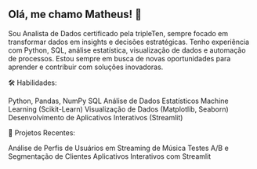 ## Olá, me chamo Matheus! 👋
Sou Analista de Dados certificado pela tripleTen, sempre focado em transformar dados em insights e decisões estratégicas. Tenho experiência com Python, SQL, análise estatística, visualização de dados e automação de processos. Estou sempre em busca de novas oportunidades para aprender e contribuir com soluções inovadoras.

🛠️ Habilidades:

Python, Pandas, NumPy
SQL
Análise de Dados Estatísticos
Machine Learning (Scikit-Learn)
Visualização de Dados (Matplotlib, Seaborn)
Desenvolvimento de Aplicativos Interativos (Streamlit)

🚀 Projetos Recentes:

Análise de Perfis de Usuários em Streaming de Música
Testes A/B e Segmentação de Clientes
Aplicativos Interativos com Streamlit
